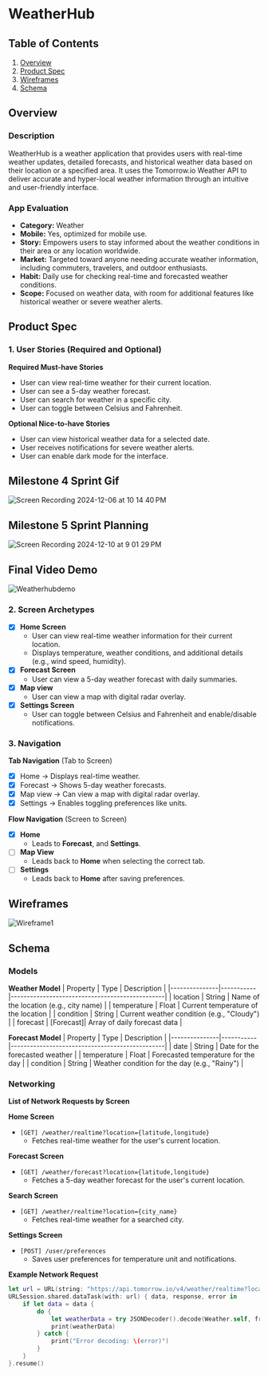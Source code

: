 
# WeatherHub

## Table of Contents

1. [Overview](#Overview)
2. [Product Spec](#Product-Spec)
3. [Wireframes](#Wireframes)
4. [Schema](#Schema)

## Overview

### Description

WeatherHub is a weather application that provides users with real-time weather updates, detailed forecasts, and historical weather data based on their location or a specified area. It uses the Tomorrow.io Weather API to deliver accurate and hyper-local weather information through an intuitive and user-friendly interface.

### App Evaluation

- **Category:** Weather
- **Mobile:** Yes, optimized for mobile use.
- **Story:** Empowers users to stay informed about the weather conditions in their area or any location worldwide.
- **Market:** Targeted toward anyone needing accurate weather information, including commuters, travelers, and outdoor enthusiasts.
- **Habit:** Daily use for checking real-time and forecasted weather conditions.
- **Scope:** Focused on weather data, with room for additional features like historical weather or severe weather alerts.

## Product Spec

### 1. User Stories (Required and Optional)

**Required Must-have Stories**
- User can view real-time weather for their current location.
- User can see a 5-day weather forecast.
- User can search for weather in a specific city.
- User can toggle between Celsius and Fahrenheit.

**Optional Nice-to-have Stories**
- User can view historical weather data for a selected date.
- User receives notifications for severe weather alerts.
- User can enable dark mode for the interface.

## Milestone 4 Sprint Gif 
![Screen Recording 2024-12-06 at 10 14 40 PM](https://github.com/user-attachments/assets/f4a0cda1-2033-43e8-b2c3-ef646e304130)

## Milestone 5 Sprint Planning
![Screen Recording 2024-12-10 at 9 01 29 PM](https://github.com/user-attachments/assets/0cbe970b-a411-4cb7-b8af-ccdae6ec5b0e)

## Final Video Demo
![Weatherhubdemo](https://github.com/user-attachments/assets/c4db0015-27ed-46cd-aafc-3148501c29fb)


### 2. Screen Archetypes

- [x] **Home Screen**
  - User can view real-time weather information for their current location.
  - Displays temperature, weather conditions, and additional details (e.g., wind speed, humidity).
- [x] **Forecast Screen**
  - User can view a 5-day weather forecast with daily summaries.
- [x] **Map view**
  - User can view a map with digital radar overlay.
- [x] **Settings Screen**
  - User can toggle between Celsius and Fahrenheit and enable/disable notifications.

### 3. Navigation

**Tab Navigation** (Tab to Screen)
- [x] Home → Displays real-time weather.
- [x] Forecast → Shows 5-day weather forecasts.
- [x] Map view → Can view a map with digital radar overlay.
- [x] Settings → Enables toggling preferences like units.

**Flow Navigation** (Screen to Screen)
- [x] **Home** 
  - Leads to **Forecast**, and **Settings**.
- [ ] **Map View** 
  - Leads back to **Home** when selecting the correct tab.
- [ ] **Settings** 
  - Leads back to **Home** after saving preferences.

## Wireframes

![Wireframe1](https://github.com/user-attachments/assets/d4df85b8-5500-4922-91e5-87f68d2315c8)


## Schema

### Models

**Weather Model**
| Property      | Type      | Description                                    |
|---------------|-----------|------------------------------------------------|
| location      | String    | Name of the location (e.g., city name)         |
| temperature   | Float     | Current temperature of the location            |
| condition     | String    | Current weather condition (e.g., "Cloudy")     |
| forecast      | [Forecast]| Array of daily forecast data                   |

**Forecast Model**
| Property      | Type      | Description                                    |
|---------------|-----------|------------------------------------------------|
| date          | String    | Date for the forecasted weather                |
| temperature   | Float     | Forecasted temperature for the day             |
| condition     | String    | Weather condition for the day (e.g., "Rainy")  |

### Networking

**List of Network Requests by Screen**

**Home Screen**
- `[GET] /weather/realtime?location={latitude,longitude}` 
  - Fetches real-time weather for the user's current location.

**Forecast Screen**
- `[GET] /weather/forecast?location={latitude,longitude}`
  - Fetches a 5-day weather forecast for the user's current location.

**Search Screen**
- `[GET] /weather/realtime?location={city_name}`
  - Fetches real-time weather for a searched city.

**Settings Screen**
- `[POST] /user/preferences`
  - Saves user preferences for temperature unit and notifications.

**Example Network Request**
```swift
let url = URL(string: "https://api.tomorrow.io/v4/weather/realtime?location=Boston&apikey=YOUR_API_KEY")!
URLSession.shared.dataTask(with: url) { data, response, error in
    if let data = data {
        do {
            let weatherData = try JSONDecoder().decode(Weather.self, from: data)
            print(weatherData)
        } catch {
            print("Error decoding: \(error)")
        }
    }
}.resume()
```
